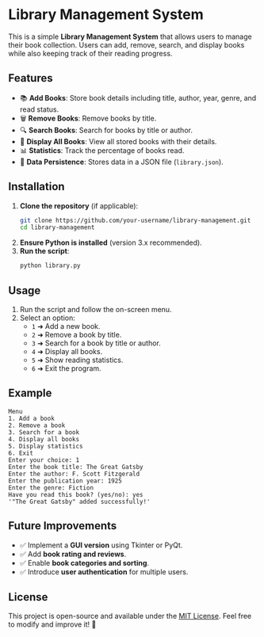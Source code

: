 # Library Management System

This is a simple **Library Management System** that allows users to manage their book collection. Users can add, remove, search, and display books while also keeping track of their reading progress.

## Features

- 📚 **Add Books**: Store book details including title, author, year, genre, and read status.
- 🗑️ **Remove Books**: Remove books by title.
- 🔍 **Search Books**: Search for books by title or author.
- 📖 **Display All Books**: View all stored books with their details.
- 📊 **Statistics**: Track the percentage of books read.
- 💾 **Data Persistence**: Stores data in a JSON file (`library.json`).

## Installation

1. **Clone the repository** (if applicable):
   ```bash
   git clone https://github.com/your-username/library-management.git
   cd library-management
   ```
2. **Ensure Python is installed** (version 3.x recommended).
3. **Run the script**:
   ```bash
   python library.py
   ```

## Usage

1. Run the script and follow the on-screen menu.
2. Select an option:
   - `1` ➜ Add a new book.
   - `2` ➜ Remove a book by title.
   - `3` ➜ Search for a book by title or author.
   - `4` ➜ Display all books.
   - `5` ➜ Show reading statistics.
   - `6` ➜ Exit the program.

## Example

```
Menu
1. Add a book
2. Remove a book
3. Search for a book
4. Display all books
5. Display statistics
6. Exit
Enter your choice: 1
Enter the book title: The Great Gatsby
Enter the author: F. Scott Fitzgerald
Enter the publication year: 1925
Enter the genre: Fiction
Have you read this book? (yes/no): yes
'"The Great Gatsby" added successfully!'
```

## Future Improvements

- ✅ Implement a **GUI version** using Tkinter or PyQt.
- ✅ Add **book rating and reviews**.
- ✅ Enable **book categories and sorting**.
- ✅ Introduce **user authentication** for multiple users.

## License

This project is open-source and available under the [MIT License](LICENSE). Feel free to modify and improve it! 🚀
